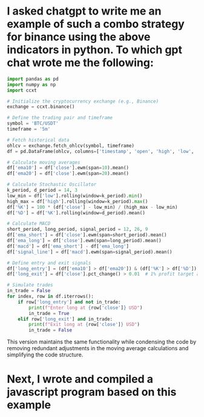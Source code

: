 # I asked chatgpt to write me an example of such a combo strategy for binance using the above indicators in python. To which gpt chat wrote me the following:
```python
import pandas as pd
import numpy as np
import ccxt

# Initialize the cryptocurrency exchange (e.g., Binance)
exchange = ccxt.binance()

# Define the trading pair and timeframe
symbol = 'BTC/USDT'
timeframe = '5m'

# Fetch historical data
ohlcv = exchange.fetch_ohlcv(symbol, timeframe)
df = pd.DataFrame(ohlcv, columns=['timestamp', 'open', 'high', 'low', 'close', 'volume'])

# Calculate moving averages
df['ema10'] = df['close'].ewm(span=10).mean()
df['ema20'] = df['close'].ewm(span=20).mean()

# Calculate Stochastic Oscillator
k_period, d_period = 14, 3
low_min = df['low'].rolling(window=k_period).min()
high_max = df['high'].rolling(window=k_period).max()
df['%K'] = 100 * (df['close'] - low_min) / (high_max - low_min)
df['%D'] = df['%K'].rolling(window=d_period).mean()

# Calculate MACD
short_period, long_period, signal_period = 12, 26, 9
df['ema_short'] = df['close'].ewm(span=short_period).mean()
df['ema_long'] = df['close'].ewm(span=long_period).mean()
df['macd'] = df['ema_short'] - df['ema_long']
df['signal_line'] = df['macd'].ewm(span=signal_period).mean()

# Define entry and exit signals
df['long_entry'] = (df['ema10'] > df['ema20']) & (df['%K'] > df['%D']) & (df['macd'] > df['signal_line'])
df['long_exit'] = df['close'].pct_change() > 0.01  # 1% profit target as exit signal

# Simulate trades
in_trade = False
for index, row in df.iterrows():
    if row['long_entry'] and not in_trade:
        print(f"Enter long at {row['close']} USD")
        in_trade = True
    elif row['long_exit'] and in_trade:
        print(f"Exit long at {row['close']} USD")
        in_trade = False
```
This version maintains the same functionality while condensing the code by removing redundant adjustments in the moving average calculations and simplifying the code structure.
# Next, I wrote and compiled a javascript program based on this example
